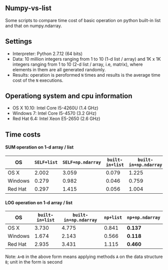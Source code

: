 ## Numpy-vs-list
Some scripts to compare time cost of basic operation on python built-in list and that on numpy.ndarray. 

## Settings
* Interpreter: Python 2.7.12 (64 bits)
* Data: 10 million integers ranging from 1 to 10 (1-d list / array) and 1K x 1K integers ranging from 1 to 10 (2-d list / array, i.e, matrix), where elements in them are all generated randomly. 
* Results: operation is peroformed `N` times and results is the average time cost of the `N` executions. 

## Operationg system and cpu information
* OS X 10.10: Intel Core I5-4260U (1.4 GHz)
* Windows 7: Intel Core I5-4570 (3.2 GHz) 
* Red Hat 6.4: Intel Xeon E5-2650 (2.6 GHz)

## Time costs

#### SUM operation on 1-d array / list 
OS | `SELF+list` | `SELF+np.ndarray` | `built-in+list` | `built-in+np.ndarray` | `np+list` | `np+np.ndarray`
--- | --- | --- | --- | --- | --- | ---
OS X | 2.002 | 3.059 | 0.079 | 1.225 | 0.606 | **0.08**
Windows | 0.279 | 0.982 | 0.046 | 0.759 | 0.392 | **0.05**
Red Hat | 0.297 | 1.415 | 0.056 | 1.004 | 0.497 | **0.007**

#### LOG operation on 1-d array / list
OS | `built-in+list` | `built-in+np.ndarray` | `np+list` | `np+np.ndarray`
--- | --- | --- | --- | ---
OS X | 3.730 | 4.775 | 0.841 | **0.137**
Windows | 1.674 | 2.143 | 0.566 | **0.118**
Red Hat | 2.935 | 3.431 | 1.115 | **0.460**

Note: `A+B` in the above form means applying methods `A` on the data structure `B`; unit in the form is second


